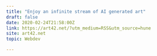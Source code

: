 ```yaml
---
title: "Enjoy an infinite stream of AI generated art"
draft: false
date: 2020-02-24T21:58:00Z
link: https://art42.net/?utm_medium=RSS&utm_source=hune
site: art42.net
topic: Webdev  

---
```

